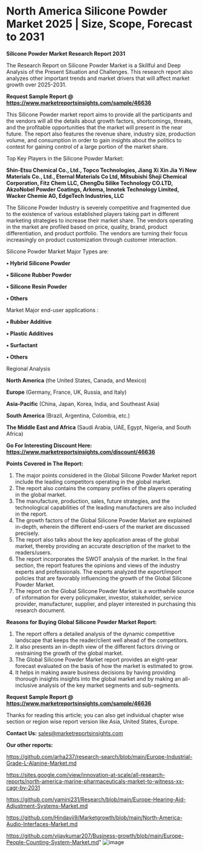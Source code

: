 # North America Silicone Powder Market 2025 | Size, Scope, Forecast to 2031

<strong>Silicone Powder Market Research Report 2031</strong>

The Research Report on Silicone Powder Market is a Skillful and Deep Analysis of the Present Situation and Challenges. This research report also analyzes other important trends and market drivers that will affect market growth over 2025-2031.

<strong>Request Sample Report @ <a href=https://www.marketreportsinsights.com/sample/46636>https://www.marketreportsinsights.com/sample/46636</a></strong>

This Silicone Powder market report aims to provide all the participants and the vendors will all the details about growth factors, shortcomings, threats, and the profitable opportunities that the market will present in the near future. The report also features the revenue share, industry size, production volume, and consumption in order to gain insights about the politics to contest for gaining control of a large portion of the market share.

Top Key Players in the Silicone Powder Market:

<strong>Shin-Etsu Chemical Co., Ltd., Topco Technologies, Jiang Xi Xin Jia Yi New Materials Co., Ltd., Eternal Materials Co Ltd, Mitsubishi Shoji Chemical Corporation, Fitz Chem LLC, ChengDu Silike Technology CO.LTD, AkzoNobel Powder Coatings, Arkema, Innotek Technology Limited, Wacker Chemie AG, EdgeTech Industries, LLC</strong>

The Silicone Powder Industry is severely competitive and fragmented due to the existence of various established players taking part in different marketing strategies to increase their market share. The vendors operating in the market are profiled based on price, quality, brand, product differentiation, and product portfolio. The vendors are turning their focus increasingly on product customization through customer interaction.

Silicone Powder Market Major Types are:

<strong>•  Hybrid Silicone Powder

•  Silicone Rubber Powder

•  Silicone Resin Powder

•  Others</strong>

Market Major end-user applications :

<strong>•  Rubber Additive

•  Plastic Additives

•  Surfactant

•  Others</strong>

Regional Analysis

</u><strong><b>North America</b></strong> (the United States, Canada, and Mexico)

<strong><b>Europe </b></strong>(Germany, France, UK, Russia, and Italy)

<strong><b>Asia-Pacific</b></strong> (China, Japan, Korea, India, and Southeast Asia)

<strong><b>South America</b></strong> (Brazil, Argentina, Colombia, etc.)

<strong><b>The Middle East and Africa</b></strong> (Saudi Arabia, UAE, Egypt, Nigeria, and South Africa)

<strong>Go For Interesting Discount Here: <a href=https://www.marketreportsinsights.com/discount/46636>https://www.marketreportsinsights.com/discount/46636</a></strong>

<strong>Points Covered in The Report:</strong>
<ol>
  <li>The major points considered in the Global Silicone Powder Market report include the leading competitors operating in the global market.</li>
  <li>The report also contains the company profiles of the players operating in the global market.</li>
  <li>The manufacture, production, sales, future strategies, and the technological capabilities of the leading manufacturers are also included in the report.</li>
  <li>The growth factors of the Global Silicone Powder Market are explained in-depth, wherein the different end-users of the market are discussed precisely.</li>
  <li>The report also talks about the key application areas of the global market, thereby providing an accurate description of the market to the readers/users.</li>
  <li>The report incorporates the SWOT analysis of the market. In the final section, the report features the opinions and views of the industry experts and professionals. The experts analyzed the export/import policies that are favorably influencing the growth of the Global Silicone Powder Market.</li>
  <li>The report on the Global Silicone Powder Market is a worthwhile source of information for every policymaker, investor, stakeholder, service provider, manufacturer, supplier, and player interested in purchasing this research document.</li>
</ol>
<strong>Reasons for Buying Global Silicone Powder Market Report:</strong>

<ol>
  <li>The report offers a detailed analysis of the dynamic competitive landscape that keeps the reader/client well ahead of the competitors.</li>
  <li>It also presents an in-depth view of the different factors driving or restraining the growth of the global market.</li>
  <li>The Global Silicone Powder Market report provides an eight-year forecast evaluated on the basis of how the market is estimated to grow.</li>
  <li>It helps in making aware business decisions by having providing thorough insights insights into the global market and by making an all-inclusive analysis of the key market segments and sub-segments.</li>
</ol>
<strong>Request Sample Report @ <a href=https://www.marketreportsinsights.com/sample/46636>https://www.marketreportsinsights.com/sample/46636</a></strong>


Thanks for reading this article; you can also get individual chapter wise section or region wise report version like Asia, United States, Europe.

<strong>Contact Us:</strong>
sales@marketreportsinsights.com

<strong>Our other reports:</strong>

<a href=https://github.com/arha237/research-search/blob/main/Europe-Industrial-Grade-L-Alanine-Market.md>https://github.com/arha237/research-search/blob/main/Europe-Industrial-Grade-L-Alanine-Market.md</a>

<a href=https://sites.google.com/view/innovation-at-scale/all-research-reports/north-america-marine-pharmaceuticals-market-to-witness-xx-cagr-by-2031>https://sites.google.com/view/innovation-at-scale/all-research-reports/north-america-marine-pharmaceuticals-market-to-witness-xx-cagr-by-2031</a>

<a href=https://github.com/yamini231/Research/blob/main/Europe-Hearing-Aid-Adjustment-Systems-Market.md>https://github.com/yamini231/Research/blob/main/Europe-Hearing-Aid-Adjustment-Systems-Market.md</a>

<a href=https://github.com/Hindavii9/Marketgrowth/blob/main/North-America-Audio-Interfaces-Market.md>https://github.com/Hindavii9/Marketgrowth/blob/main/North-America-Audio-Interfaces-Market.md</a>

<a href=https://github.com/vijaykumar207/Business-growth/blob/main/Europe-People-Counting-System-Market.md>https://github.com/vijaykumar207/Business-growth/blob/main/Europe-People-Counting-System-Market.md</a>"
![image](https://github.com/user-attachments/assets/8fca119b-3712-4b7a-859f-c71fc2c242b5)
